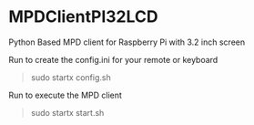 # MPDClientPI32LCD
Python Based MPD client for Raspberry Pi with 3.2 inch screen

Run to create the config.ini for your remote or keyboard
>sudo startx config.sh

Run to execute the MPD client
>sudo startx start.sh

